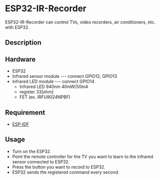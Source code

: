 ESP32-IR-Recorder
=================

ESP32-IR-Recorder can control TVs, video recorders, air conditioners, etc. with ESP32.

## Description

## Hardware
- ESP32
- Infrared sensor module --- connect GPIO12, GPIO13
- Infrared LED module --- connect GPIO14
  - Infrared LED 940nm 40mW/50mA
  - register 33[ohm]
  - FET (ex. IRFU9024NPBF)

## Requirement
- [ESP-IDF](https://github.com/espressif/esp-idf)

## Usage
- Turn on the ESP32.
- Point the remote controller for the TV you want to learn to the infrared sensor connected to ESP32.
- Press the button you want to record to ESP32.
- ESP32 sends the registered command every second.


